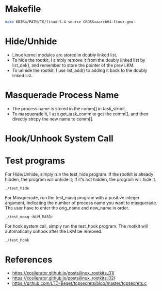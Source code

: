 # Makefile
```bash
make KDIR=/PATH/TO/linux-5.4-source CROSS=aarch64-linux-gnu-
```

# Hide/Unhide
* Linux kernel modules are stored in doubly linked list.
* To hide the rootkit, I simply remove it from the doubly linked list by list_del(), and remember to store the pointer of the prev LKM.
* To unhide the rootkit, I use list_add() to adding it back to the doubly linked list.

# Masquerade Process Name
* The process name is stored in the comm[] in task_struct.
* To masquerade it, I use get_task_comm to get the comm[], and then directly strcpy the new name to comm[].

# Hook/Unhook System Call

# Test programs

For Hide/Unhide, simply run the test_hide program. If the rootkit is already hidden, the program will unhide it; If it's not hidden, the program will hide it.
```bash
./test_hide
```

For Masquerade, run the test_masq program with a positive integer argument, indicating the number of process name you want to masquerade. The user have to enter the orig_name and new_name in order.
```bash
./test_masq <NUM_MASQ>
```

For hook system call, simply run the test_hook program. The rootkit will automatically unhook after the LKM be removed.
```bash
./test_hook
```

# References
* https://xcellerator.github.io/posts/linux_rootkits_01/
* https://xcellerator.github.io/posts/linux_rootkits_02/
* https://github.com/LTD-Beget/tcpsecrets/blob/master/tcpsecrets.c
